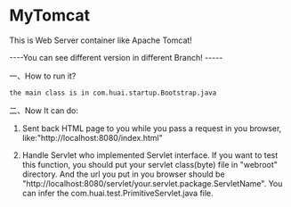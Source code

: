 # MyTomcat

This is Web Server container like Apache Tomcat!


----You can see different version in different Branch! -----


一、How to run it?

    the main class is in com.huai.startup.Bootstrap.java


二、Now It can do:

1. Sent back HTML page to you while you pass a request in you browser, like:"http://localhost:8080/index.html"

2. Handle Servlet who implemented Servlet interface.
    If you want to test this function, you should put your servlet class(byte) file in "webroot" directory. And the url you
    put in you browser should be "http://localhost:8080/servlet/your.servlet.package.ServletName". You can infer the
    com.huai.test.PrimitiveServlet.java file.
